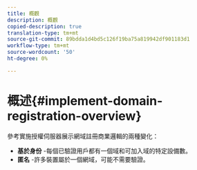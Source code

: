 ```yaml
---
title: 概觀
description: 概觀
copied-description: true
translation-type: tm+mt
source-git-commit: 89bdda1d4bd5c126f19ba75a819942df901183d1
workflow-type: tm+mt
source-wordcount: '50'
ht-degree: 0%

---
```



# 概述{#implement-domain-registration-overview}

參考實施授權伺服器展示網域註冊商業邏輯的兩種變化：

* **基於身份** -每個已驗證用戶都有一個域和可加入域的特定設備數。
* **匿名** -許多裝置屬於一個網域，可能不需要驗證。
